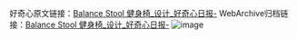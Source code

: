 好奇心原文链接：[Balance Stool 健身椅_设计_好奇心日报-](https://www.qdaily.com/articles/4215.html)
WebArchive归档链接：[Balance Stool 健身椅_设计_好奇心日报-](http://web.archive.org/web/20190623154014/https://www.qdaily.com/articles/4215.html)
![image](http://ww3.sinaimg.cn/large/007d5XDply1g3veyi5j19j30u03cwqf8)